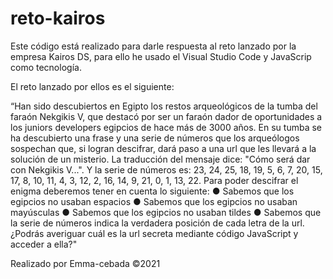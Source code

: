 # reto-kairos

Este código está realizado para darle respuesta al reto lanzado por la empresa Kairos DS, para ello he usado el Visual Studio Code y JavaScrip como tecnología.

El reto lanzado por ellos es el siguiente:

“Han sido descubiertos en Egipto los restos arqueológicos
de la tumba del faraón Nekgikis V, que destacó por ser un
faraón dador de oportunidades a los juniors developers egipcios de
hace más de 3000 años.
En su tumba se ha descubierto una frase y una serie de números que
los arqueólogos sospechan que, si logran descifrar, dará paso a una
url que les llevará a la solución de un misterio.
La traducción del mensaje dice: "Cómo será dar con Nekgikis V...".
Y la serie de números es: 23, 24, 25, 18, 19, 5, 6, 7, 20, 15, 17, 8, 10, 11, 4, 3,
12, 2, 16, 14, 9, 21, 0, 1, 13, 22.
Para poder descifrar el enigma deberemos tener en cuenta lo
siguiente:
● Sabemos que los egipcios no usaban espacios
● Sabemos que los egipcios no usaban mayúsculas
● Sabemos que los egipcios no usaban tildes
● Sabemos que la serie de números indica la verdadera posición
de cada letra de la url.
¿Podrás averiguar cuál es la url secreta mediante código JavaScript y
acceder a ella?"

Realizado por Emma-cebada ©2021
